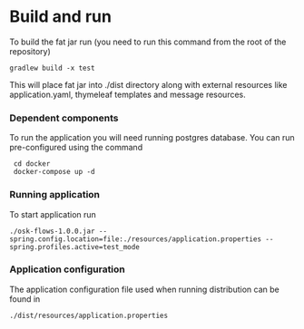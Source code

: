 # Build and run
To build the fat jar run (you need to run this command from the root of the repository)

`gradlew build -x test`

This will place fat jar into ./dist directory along with external resources like application.yaml, thymeleaf templates and message resources.

### Dependent components
To run the application you will need running postgres database. You can run pre-configured using the command

     cd docker
     docker-compose up -d
 

### Running application
To start application run
   
    ./osk-flows-1.0.0.jar --spring.config.location=file:./resources/application.properties --spring.profiles.active=test_mode
    
### Application configuration
The application configuration file used when running distribution can be found in 
     
    ./dist/resources/application.properties